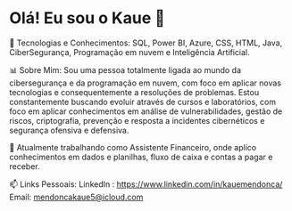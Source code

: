# Olá! Eu sou o Kaue 👋


🚀 Tecnologias e Conhecimentos:
SQL, Power BI, Azure, CSS, HTML, Java, CiberSegurança, Programação em nuvem e Inteligência Artificial.

📊 Sobre Mim:
Sou uma pessoa totalmente ligada ao mundo da cibersegurança e da programação em nuvem, com foco em aplicar novas tecnologias e consequentemente a resoluções de problemas. Estou constantemente buscando evoluir através de cursos e laboratórios, com foco em aplicar conhecimentos em análise de vulnerabilidades, gestão de riscos, criptografia, prevenção e resposta a incidentes cibernéticos e segurança ofensiva e defensiva.

🎯 Atualmente trabalhando como Assistente Financeiro, onde aplico conhecimentos em dados e planilhas, fluxo de caixa e contas a pagar e receber.

📫 Links Pessoais:
LinkedIn : https://www.linkedin.com/in/kauemendonca/
Email: mendoncakaue5@icloud.com
